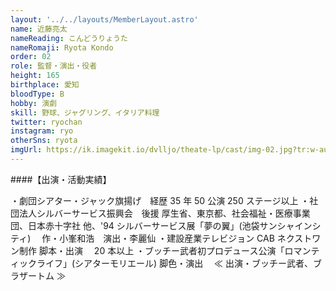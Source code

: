 ```yaml
---
layout: '../../layouts/MemberLayout.astro'
name: 近藤亮太
nameReading: こんどうりょうた
nameRomaji: Ryota Kondo
order: 02
role: 監督・演出・役者
height: 165
birthplace: 愛知
bloodType: B
hobby: 演劇
skill: 野球、ジャグリング、イタリア料理
twitter: ryochan
instagram: ryo
otherSns: ryota
imgUrl: https://ik.imagekit.io/dvlljo/theate-lp/cast/img-02.jpg?tr:w-auto
---
```


####【出演・活動実績】

・劇団シアター・ジャック旗揚げ　経歴 35 年 50 公演 250 ステージ以上
・社団法人シルバーサービス振興会　後援 厚生省、東京都、社会福祉・医療事業団、日本赤十字社 他、'94 シルバーサービス展「夢の翼」(池袋サンシャインシティ)　 作・小峯和浩　演出・李麗仙
・建設産業テレビジョン CAB ネクストワン制作 脚本・出演　 20 本以上
・ブッチー武者初プロデュース公演「ロマンティックライフ」(シアターモリエール) 脚色・演出　 ≪ 出演・ブッチー武者、ブラザートム ≫
